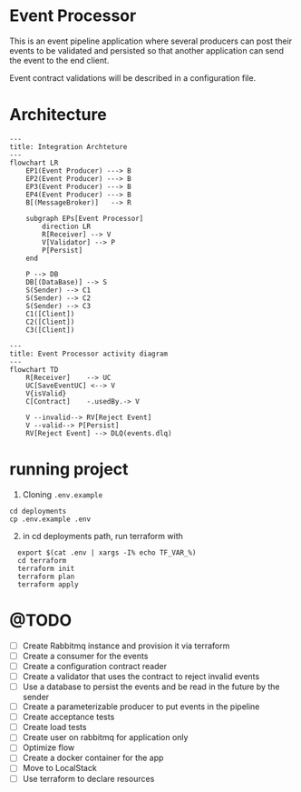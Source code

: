 # Event Processor
This is an event pipeline application
where several producers can post their events to be validated and persisted
so that another application can send the event to the end client.

Event contract validations will be described in a configuration file.

# Architecture
```mermaid
---
title: Integration Archteture
---
flowchart LR
    EP1(Event Producer) ---> B
    EP2(Event Producer) ---> B
    EP3(Event Producer) ---> B
    EP4(Event Producer) ---> B
    B[(MessageBroker)]   --> R

    subgraph EPs[Event Processor]
        direction LR
        R[Receiver] --> V
        V[Validator] --> P
        P[Persist]
    end

    P --> DB
    DB[(DataBase)] --> S
    S(Sender) --> C1
    S(Sender) --> C2
    S(Sender) --> C3
    C1([Client])
    C2([Client])
    C3([Client])
```

```mermaid
---
title: Event Processor activity diagram
---
flowchart TD
    R[Receiver]    --> UC
    UC[SaveEventUC] <--> V
    V{isValid}
    C[Contract]    -.usedBy.-> V
    
    V --invalid--> RV[Reject Event]
    V --valid--> P[Persist]
    RV[Reject Event] --> DLQ(events.dlq)
```

# running project
1. Cloning `.env.example`
```shell
cd deployments
cp .env.example .env
```
2. in cd deployments path, run terraform with
```shell
  export $(cat .env | xargs -I% echo TF_VAR_%)
  cd terraform
  terraform init
  terraform plan
  terraform apply
```

# @TODO
 * [ ] Create Rabbitmq instance and provision it via terraform
 * [ ] Create a consumer for the events
 * [ ] Create a configuration contract reader 
 * [ ] Create a validator that uses the contract to reject invalid events 
 * [ ] Use a database to persist the events and be read in the future by the sender 
 * [ ] Create a parameterizable producer to put events in the pipeline 
 * [ ] Create acceptance tests 
 * [ ] Create load tests 
 * [ ] Create user on rabbitmq for application only
 * [ ] Optimize flow 
 * [ ] Create a docker container for the app 
 * [ ] Move to LocalStack 
 * [ ] Use terraform to declare resources